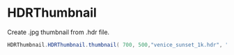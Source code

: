 # HDRThumbnail

Create .jpg thumbnail from .hdr file.

```c#
HDRThumbnail.HDRThumbnail.thumbnail( 700, 500,"venice_sunset_1k.hdr", "out.jpg");
```
